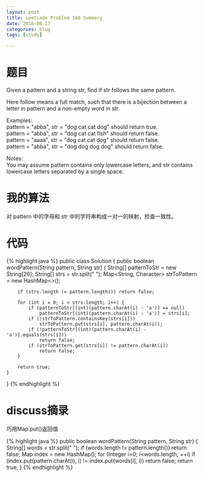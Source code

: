 ```yaml
---
layout: post
title: Leetcode Problem 160 Summary
date: 2016-08-17
categories: blog
tags: [study]

---
```


# 题目

Given a pattern and a string str, find if str follows the same pattern.

Here follow means a full match, such that there is a bijection between a letter in pattern and a non-empty word in str.

Examples:  
pattern = "abba", str = "dog cat cat dog" should return true.  
pattern = "abba", str = "dog cat cat fish" should return false.  
pattern = "aaaa", str = "dog cat cat dog" should return false.  
pattern = "abba", str = "dog dog dog dog" should return false.

Notes:  
You may assume pattern contains only lowercase letters, and str contains lowercase letters separated by a single space.

# 我的算法

对 pattern 中的字母和 str 中的字符串构成一对一的映射，检查一致性。

# 代码

{% highlight java %}
public class Solution {
    public boolean wordPattern(String pattern, String str) {
        String[] patternToStr = new String[26];
        String[] strs = str.split(" ");
        Map<String, Character> strToPattern = new HashMap<>();
        
        if (strs.length != pattern.length()) return false;
        
        for (int i = 0; i < strs.length; i++) {
            if (patternToStr[(int)(pattern.charAt(i) - 'a')] == null) 
                patternToStr[(int)(pattern.charAt(i) - 'a')] = strs[i];
            if (!strToPattern.containsKey(strs[i]))
                strToPattern.put(strs[i], pattern.charAt(i));
            if (!patternToStr[(int)(pattern.charAt(i) - 'a')].equals(strs[i]))
                return false;
            if (strToPattern.get(strs[i]) != pattern.charAt(i))
                return false;
        }
        
        return true;
    }
}
{% endhighlight %}

# discuss摘录

巧用Map.put()返回值

{% highlight java %}
public boolean wordPattern(String pattern, String str) {
    String[] words = str.split(" ");
    if (words.length != pattern.length())
        return false;
    Map index = new HashMap();
    for (Integer i=0; i<words.length; ++i)
        if (index.put(pattern.charAt(i), i) != index.put(words[i], i))
            return false;
    return true;
}
{% endhighlight %}
